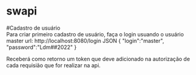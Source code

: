 # swapi

#Cadastro de usuário  
Para criar primeiro cadastro de usuário, faça o login usuando o usuário master
url: http://localhost:8080/login
JSON
{
	"login":"master",
	"password":"Ldm##2022"
}

Receberá como retorno um token que deve adicionado na autorização de cada requisião que for realizar na api.
